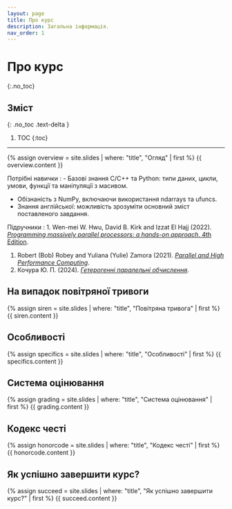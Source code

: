 ```yaml
---
layout: page
title: Про курс
description: Загальна інформація.
nav_order: 1
---
```


# Про курс
{:.no_toc}

## Зміст
{: .no_toc .text-delta }

1. TOC
{:toc}

---

{% assign overview = site.slides | where: "title", "Огляд" | first %}
{{ overview.content }}


Потрiбнi навички
: - Базовi знання C/C++ та Python: типи даних, цикли, умови, функцiї та манiпуляцiї з масивом.
- Обiзнанiсть з NumPy, включаючи використання ndarrays та ufuncs.
- Знання англiйської: можливiсть зрозумiти основний змiст поставленого завдання.

Підручники
: 1.  Wen-mei W. Hwu, David B. Kirk and Izzat El Hajj (2022). [*Programming massively parallel processors: a hands-on approach*, 4th Edition](https://www.amazon.com/Programming-Massively-Parallel-Processors-Hands-dp-0323912311/dp/0323912311/ref=dp_ob_title_bk).
1. Robert (Bob) Robey and  Yuliana (Yulie) Zamora (2021). [*Parallel and High Performance Computing*](https://livebook.manning.com/book/parallel-and-high-performance-computing/chapter-1/69).
1. Кочура Ю. П. (2024). [*Гетерогеннi паралельнi
обчислення*](https://github.com/hpc-book/hpc/releases/download/v0.1.0/main.pdf).


## На випадок повітряної тривоги
{% assign siren = site.slides | where: "title", "Повітряна тривога" | first %}
{{ siren.content }}

## Особливостi
{% assign specifics = site.slides | where: "title", "Особливостi" | first %}
{{ specifics.content }}

## Система оцiнювання
{% assign grading = site.slides | where: "title", "Система оцiнювання" | first %}
{{ grading.content }}


## Кодекс честi
{% assign honorcode = site.slides | where: "title", "Кодекс честi" | first %}
{{ honorcode.content }}


## Як успішно завершити курс?
{% assign succeed = site.slides | where: "title", "Як успішно завершити курс?" | first %}
{{ succeed.content }}
